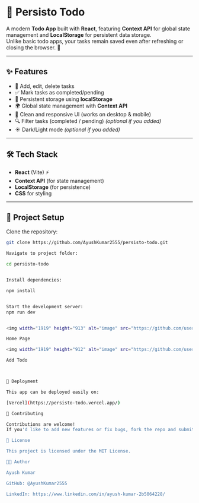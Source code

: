 # 📌 Persisto Todo  

A modern **Todo App** built with **React**, featuring **Context API** for global state management and **LocalStorage** for persistent data storage.  
Unlike basic todo apps, your tasks remain saved even after refreshing or closing the browser. 🚀  

---

## ✨ Features  
- 📝 Add, edit, delete tasks  
- ✅ Mark tasks as completed/pending  
- 💾 Persistent storage using **localStorage**  
- 🌍 Global state management with **Context API**  
- 🎨 Clean and responsive UI (works on desktop & mobile)  
- 🔍 Filter tasks (completed / pending) *(optional if you added)*  
- ☀️ Dark/Light mode *(optional if you added)*  

---

## 🛠️ Tech Stack  
- **React** (Vite) ⚡  
- **Context API** (for state management)  
- **LocalStorage** (for persistence)  
- **CSS** for styling  

---

## 📂 Project Setup  

Clone the repository:  
```bash
git clone https://github.com/AyushKumar2555/persisto-todo.git

Navigate to project folder:

cd persisto-todo


Install dependencies:

npm install


Start the development server:
npm run dev


<img width="1919" height="913" alt="image" src="https://github.com/user-attachments/assets/32b3e2d3-c048-4732-ba35-13f9354bf2d1" />

Home Page

<img width="1919" height="912" alt="image" src="https://github.com/user-attachments/assets/66ec77ea-14bd-4305-8d6c-e8b4383ea75a" />

Add Todo



🚀 Deployment

This app can be deployed easily on:

[Vercel](https://persisto-todo.vercel.app/)

🤝 Contributing

Contributions are welcome!
If you'd like to add new features or fix bugs, fork the repo and submit a PR.

📜 License

This project is licensed under the MIT License.

👨‍💻 Author

Ayush Kumar

GitHub: @AyushKumar2555

LinkedIn: https://www.linkedin.com/in/ayush-kumar-2b5064228/
